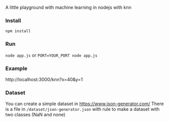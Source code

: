 A little playground with machine learning in nodejs with knn

### Install
` npm install `

### Run
`node app.js` or `PORT=YOUR_PORT node app.js`

### Example
http://localhost:3000/knn?x=40&y=1

### Dataset
You can create a simple dataset in https://www.json-generator.com/
There is a file in `/dataset/json-generator.json` with rule to make a dataset with two classes (NaN and none)
